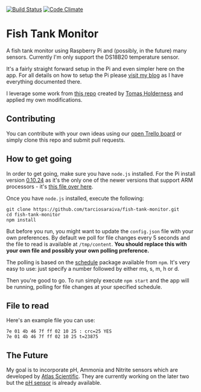 [![Build Status](https://travis-ci.org/tarciosaraiva/fish-tank-monitor.png?branch=master)](https://travis-ci.org/tarciosaraiva/fish-tank-monitor)
[![Code Climate](https://codeclimate.com/github/tarciosaraiva/fish-tank-monitor.png)](https://codeclimate.com/github/tarciosaraiva/fish-tank-monitor)

Fish Tank Monitor
=================
A fish tank monitor using Raspberry Pi and (possibly, in the future) many sensors. Currently I'm only support the DS18B20 temperature sensor.

It's a fairly straight forward setup in the Pi and even simpler here on the app. For all details on how to setup the Pi please [visit my blog](http://tarciosaraiva.wordpress.com/category/personal-projects/fish-tank-monitor-personal-projects/) as I have everything documented there.

I leverage some work from [this repo](https://github.com/talltom/PiThermServer) created by [Tomas Holderness](https://github.com/talltom) and applied my own modifications.

Contributing
------------
You can contribute with your own ideas using our [open Trello board](https://trello.com/b/YvK3La8t) or simply clone this repo and submit pull requests.

How to get going
----------------
In order to get going, make sure you have `node.js` installed. For the Pi install version [0.10.24](nodejs.org/dist/v0.10.24/) as it's the only one of the newer versions that support ARM processors - it's [this file over here](http://nodejs.org/dist/v0.10.24/node-v0.10.24-linux-arm-pi.tar.gz).

Once you have `node.js` installed, execute the following:

    git clone https://github.com/tarciosaraiva/fish-tank-monitor.git
    cd fish-tank-monitor
    npm install

But before you run, you might want to update the `config.json` file with your own preferences. By default we poll for file changes every 5 seconds and the file to read is available at `/tmp/content`. **You should replace this with your own file and possibly your own polling preference.**

The polling is based on the [schedule](https://www.npmjs.org/package/schedule) package available from `npm`. It's very easy to use: just specify a number followed by either ms, s, m, h or d.

Then you're good to go. To run simply execute `npm start` and the app will be running, polling for file changes at your specified schedule.

File to read
------------
Here's an example file you can use:

    7e 01 4b 46 7f ff 02 10 25 : crc=25 YES
    7e 01 4b 46 7f ff 02 10 25 t=23875

The Future
----------
My goal is to incorporate pH, Ammonia and Nitrite sensors which are developed by [Atlas Scientific](https://www.atlas-scientific.com). They are currently working on the later two but the [pH sensor](https://www.atlas-scientific.com/product_pages/kits/ph-kit.html) is already available.
